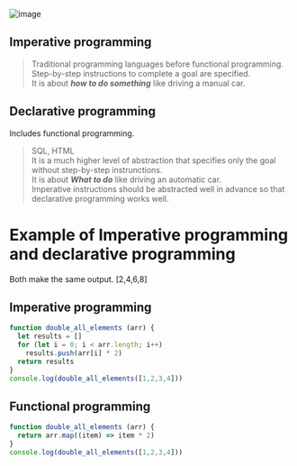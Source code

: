 ![image](https://user-images.githubusercontent.com/67142421/178240477-49b802bc-deb5-427b-a414-712d4b49349a.png)

## Imperative programming
>Traditional programming languages before functional programming.<br>
Step-by-step instructions to complete a goal are specified.<br>
It is about ***how to do something*** like driving a manual car.

## Declarative programming
Includes functional programming.
>SQL, HTML <br>
It is a much higher level of abstraction that specifies only the goal without step-by-step instrunctions.<br>
It is about ***What to do*** like driving an automatic car.<br>
Imperative instructions should be abstracted well in advance so that declarative programming works well.

# Example of Imperative programming and declarative programming
Both make the same output. [2,4,6,8]
## Imperative programming
~~~javascript
function double_all_elements (arr) {
  let results = []
  for (let i = 0; i < arr.length; i++)
    results.push(arr[i] * 2)
  return results
}
console.log(double_all_elements([1,2,3,4]))
~~~

## Functional programming
~~~javascript
function double_all_elements (arr) {
  return arr.map((item) => item * 2)
}
console.log(double_all_elements([1,2,3,4]))
~~~
